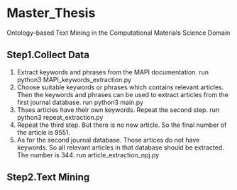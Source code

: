 # Master_Thesis
Ontology-based Text Mining in the Computational Materials Science Domain

## Step1.Collect Data
1. Extract keywords and phrases from the MAPI documentation.
run python3 MAPI_keywords_extraction.py
2. Choose suitable keywords or phrases which contains relevant articles. Then the keywords and phrases can be used to extract articles from the first journal database.
run python3 main.py
3. Thses articles have their own keywords. Repeat the second step.
run python3 repeat_extraction.py
4. Repeat the third step. But there is no new article. So the final number of the article is 9551.
5. As for the second journal database. Those artices do not have keywords. So all relevant articles in that database should be extracted. The number is 344.
run article_extraction_npj.py

## Step2.Text Mining

